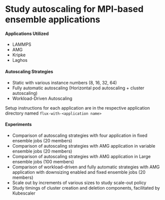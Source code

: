 # Study autoscaling for MPI-based ensemble applications

#### Applications Utilized 
- LAMMPS
- AMG
- Kripke
- Laghos

#### Autoscaling Strategies
- Static with various instance numbers (8, 16, 32, 64)
- Fully automatic autoscaling (Horizontal pod autoscaling + cluster autoscaling)
- Workload-Driven Autoscaling

Setup instructions for each application are in the respective application directory named `flux-with-<application name>`

#### Experiments
- Comparison of autoscaling strategies with four application in fixed ensemble jobs (20 members)
- Comparison of autoscaling strategies with AMG application in variable ensemble jobs (20 members)
- Comparison of autoscaling strategies with AMG application in Large ensemble jobs (100 members)
- Comparison of workload-driven and fully automatic strategies with AMG application with downsizing enabled and fixed ensemble jobs (20 members)
- Scale out by increments of various sizes to study scale-out policy
- Study timings of cluster creation and deletion components, facilitated by Kubescaler
